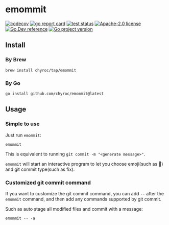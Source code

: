 # emommit

[![codecov](https://codecov.io/gh/chyroc/emommit/branch/master/graph/badge.svg?token=Z73T6YFF80)](https://codecov.io/gh/chyroc/emommit)
[![go report card](https://goreportcard.com/badge/github.com/chyroc/emommit "go report card")](https://goreportcard.com/report/github.com/chyroc/emommit)
[![test status](https://github.com/chyroc/emommit/actions/workflows/test.yml/badge.svg)](https://github.com/chyroc/emommit/actions)
[![Apache-2.0 license](https://img.shields.io/badge/License-Apache%202.0-brightgreen.svg)](https://opensource.org/licenses/Apache-2.0)
[![Go.Dev reference](https://img.shields.io/badge/go.dev-reference-blue?logo=go&logoColor=white)](https://pkg.go.dev/github.com/chyroc/emommit)
[![Go project version](https://badge.fury.io/go/github.com%2Fchyroc%2Femommit.svg)](https://badge.fury.io/go/github.com%2Fchyroc%2Femommit)

## Install

### By Brew

```shell
brew install chyroc/tap/emommit
```

### By Go

```shell
go install github.com/chyroc/emommit@latest
```

## Usage

### Simple to use

Just run `emommit`:

```shell
emommit
```

This is equivalent to running `git commit -m "<generate message>"`.

`emommit` will start an interactive program to let you choose emoji(such as 🐛) and git commit type(such as fix).

### Customized git commit command

If you want to customize the git commit command, you can add `--` after the `emommit` command, and then add any commands supported by git commit.

Such as auto stage all modified files and commit with a message:

```shell
emommit -- -a
```